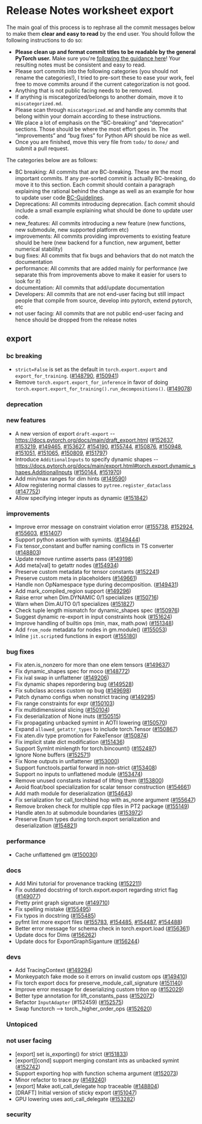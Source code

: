 
# Release Notes worksheet export

The main goal of this process is to rephrase all the commit messages below to make them **clear and easy to read** by the end user. You should follow the following instructions to do so:

* **Please clean up and format commit titles to be readable by the general PyTorch user.** Make sure you're [following the guidance here](https://docs.google.com/document/d/14OmgGBr1w6gl1VO47GGGdwrIaUNr92DFhQbY_NEk8mQ/edit)! Your resulting notes must be consistent and easy to read.
* Please sort commits into the following categories (you should not rename the categories!), I tried to pre-sort these to ease your work, feel free to move commits around if the current categorization is not good.
* Anything that is not public facing needs to be removed.
* If anything is miscategorized/belongs to another domain, move it to `miscategorized.md`.
* Please scan through `miscategorized.md` and handle any commits that belong within your domain according to these instructions.
* We place a lot of emphasis on the “BC-breaking” and “deprecation” sections. Those should be where the most effort goes in. The “improvements” and “bug fixes” for Python API should be nice as well.
* Once you are finished, move this very file from `todo/` to `done/` and submit a pull request.

The categories below are as follows:

* BC breaking: All commits that are BC-breaking. These are the most important commits. If any pre-sorted commit is actually BC-breaking, do move it to this section. Each commit should contain a paragraph explaining the rational behind the change as well as an example for how to update user code [BC-Guidelines](https://docs.google.com/document/d/14OmgGBr1w6gl1VO47GGGdwrIaUNr92DFhQbY_NEk8mQ/edit#heading=h.a9htwgvvec1m).
* Deprecations: All commits introducing deprecation. Each commit should include a small example explaining what should be done to update user code.
* new_features: All commits introducing a new feature (new functions, new submodule, new supported platform etc)
* improvements: All commits providing improvements to existing feature should be here (new backend for a function, new argument, better numerical stability)
* bug fixes: All commits that fix bugs and behaviors that do not match the documentation
* performance: All commits that are added mainly for performance (we separate this from improvements above to make it easier for users to look for it)
* documentation: All commits that add/update documentation
* Developers: All commits that are not end-user facing but still impact people that compile from source, develop into pytorch, extend pytorch, etc
* not user facing: All commits that are not public end-user facing and hence should be dropped from the release notes

## export
### bc breaking
- `strict=False` is set as the default in `torch.export.export` and `export_for_training`. ([#148790](https://github.com/pytorch/pytorch/pull/148790), [#150941](https://github.com/pytorch/pytorch/pull/150941))
- Remove `torch.export.export_for_inference` in favor of doing `torch.export.export_for_training().run_decompositions()`. ([#149078](https://github.com/pytorch/pytorch/pull/149078))
### deprecation
### new features
- A new version of export `draft-export` -- https://docs.pytorch.org/docs/main/draft_export.html ([#152637](https://github.com/pytorch/pytorch/pull/152637), [#153219](https://github.com/pytorch/pytorch/pull/153219), [#149465](https://github.com/pytorch/pytorch/pull/149465), [#153627](https://github.com/pytorch/pytorch/pull/153627), [#154190](https://github.com/pytorch/pytorch/pull/154190), [#155744](https://github.com/pytorch/pytorch/pull/155744), [#150876](https://github.com/pytorch/pytorch/pull/150876), [#150948](https://github.com/pytorch/pytorch/pull/150948), [#151051](https://github.com/pytorch/pytorch/pull/151051), [#151065](https://github.com/pytorch/pytorch/pull/151065), [#150809](https://github.com/pytorch/pytorch/pull/150809), [#151797](https://github.com/pytorch/pytorch/pull/151797))
- Introduce `AdditionalInputs` to specify dynamic shapes -- https://docs.pytorch.org/docs/main/export.html#torch.export.dynamic_shapes.AdditionalInputs ([#150144](https://github.com/pytorch/pytorch/pull/150144), [#151970](https://github.com/pytorch/pytorch/pull/151970))
- Add min/max ranges for dim hints ([#149590](https://github.com/pytorch/pytorch/pull/149590))
- Allow registering normal classes to `pytree.register_dataclass` ([#147752](https://github.com/pytorch/pytorch/pull/147752))
- Allow specifying integer inputs as dynamic ([#151842](https://github.com/pytorch/pytorch/pull/151842))

### improvements
- Improve error message on constraint violation error ([#155738](https://github.com/pytorch/pytorch/pull/155738), [#152924](https://github.com/pytorch/pytorch/pull/152924), [#155603](https://github.com/pytorch/pytorch/pull/155603), [#151407](https://github.com/pytorch/pytorch/pull/151407))
- Support python assertion with symints. ([#149444](https://github.com/pytorch/pytorch/pull/149444))
- Fix tensor_constant and buffer naming conflicts in TS converter ([#148803](https://github.com/pytorch/pytorch/pull/148803))
- Update remove runtime asserts pass ([#149198](https://github.com/pytorch/pytorch/pull/149198))
- Add meta[val] to getattr nodes ([#154934](https://github.com/pytorch/pytorch/pull/154934))
- Preserve custom metadata for tensor constants ([#152241](https://github.com/pytorch/pytorch/pull/152241))
- Preserve custom meta in placeholders ([#149661](https://github.com/pytorch/pytorch/pull/149661))
- Handle non OpNamespace type during decomposition. ([#149431](https://github.com/pytorch/pytorch/pull/149431))
- Add mark_compiled_region support ([#149296](https://github.com/pytorch/pytorch/pull/149296))
- Raise error when Dim.DYNAMIC 0/1 specializes ([#150716](https://github.com/pytorch/pytorch/pull/150716))
- Warn when Dim.AUTO 0/1 specializes ([#151827](https://github.com/pytorch/pytorch/pull/151827))
- Check tuple length mismatch for dynamic_shapes spec ([#150976](https://github.com/pytorch/pytorch/pull/150976))
- Suggest dynamic re-export in input constraints hook ([#151624](https://github.com/pytorch/pytorch/pull/151624))
- Improve handling of builtin ops (min, max, math.pow) ([#151348](https://github.com/pytorch/pytorch/pull/151348))
- Add `from_node` metadata for nodes in gm.module() ([#155053](https://github.com/pytorch/pytorch/pull/155053))
- Inline `jit.script`ed functions in export ([#155180](https://github.com/pytorch/pytorch/pull/155180))

### bug fixes
- Fix aten.is_nonzero for more than one elem tensors ([#149637](https://github.com/pytorch/pytorch/pull/149637))
- Fix dynamic_shapes spec for moco ([#148772](https://github.com/pytorch/pytorch/pull/148772))
- Fix ival swap in unflattener ([#149206](https://github.com/pytorch/pytorch/pull/149206))
- Fix dynamic shapes repordering bug ([#149528](https://github.com/pytorch/pytorch/pull/149528))
- Fix subclass access custom op bug ([#149698](https://github.com/pytorch/pytorch/pull/149698))
- Patch dynamo configs when nonstrict tracing ([#149295](https://github.com/pytorch/pytorch/pull/149295))
- Fix range constraints for expr ([#150103](https://github.com/pytorch/pytorch/pull/150103))
- Fix multidimensional slicing ([#150104](https://github.com/pytorch/pytorch/pull/150104))
- Fix deserialization of None inuts ([#150515](https://github.com/pytorch/pytorch/pull/150515))
- Fix propagating unbacked symint in AOTI lowering ([#150570](https://github.com/pytorch/pytorch/pull/150570))
- Expand `allowed_getattr_types` to include torch.Tensor ([#150867](https://github.com/pytorch/pytorch/pull/150867))
- Fix aten.div type promotion for FakeTensor ([#150874](https://github.com/pytorch/pytorch/pull/150874))
- Fix implicit state dict modification ([#151436](https://github.com/pytorch/pytorch/pull/151436))
- Support SymInt minlength for torch.bincount() ([#152497](https://github.com/pytorch/pytorch/pull/152497))
- Ignore None buffers ([#152571](https://github.com/pytorch/pytorch/pull/152571))
- Fix None outputs in unflattener ([#153000](https://github.com/pytorch/pytorch/pull/153000))
- Support functools.partial forward in non-strict ([#153408](https://github.com/pytorch/pytorch/pull/153408))
- Support no inputs to unflattened module ([#153474](https://github.com/pytorch/pytorch/pull/153474))
- Remove unused constants instead of lifting them ([#153800](https://github.com/pytorch/pytorch/pull/153800))
- Avoid float/bool specialization for scalar tensor construction ([#154661](https://github.com/pytorch/pytorch/pull/154661))
- Add math module for deserialization ([#154643](https://github.com/pytorch/pytorch/pull/154643))
- Fix serialization for call_torchbind hop with as_none argument ([#155647](https://github.com/pytorch/pytorch/pull/155647))
- Remove broken check for multiple cpp files in PT2 package ([#155149](https://github.com/pytorch/pytorch/pull/155149))
- Handle aten.to at submodule boundaries  ([#153972](https://github.com/pytorch/pytorch/pull/153972))
- Preserve Enum types during torch.export serialization and deserialization ([#154821](https://github.com/pytorch/pytorch/pull/154821))

### performance
- Cache unflattened gm ([#150030](https://github.com/pytorch/pytorch/pull/150030))

### docs
- Add Mini tutorial for provenance tracking ([#152211](https://github.com/pytorch/pytorch/pull/152211))
- Fix outdated docstring of torch.export.export regarding strict flag ([#149077](https://github.com/pytorch/pytorch/pull/149077))
- Pretty print graph signature ([#149710](https://github.com/pytorch/pytorch/pull/149710))
- Fix spelling mistake ([#155495](https://github.com/pytorch/pytorch/pull/155495))
- Fix typos in docstring ([#155485](https://github.com/pytorch/pytorch/pull/155485))
- pyfmt lint more export files ([#155783](https://github.com/pytorch/pytorch/pull/155783), [#154485](https://github.com/pytorch/pytorch/pull/154485), [#154487](https://github.com/pytorch/pytorch/pull/154487), [#154488](https://github.com/pytorch/pytorch/pull/154488))
- Better error message for schema check in torch.export.load ([#156361](https://github.com/pytorch/pytorch/pull/156361))
- Update docs for Dims ([#156262](https://github.com/pytorch/pytorch/pull/156262))
- Update docs for ExportGraphSiganture ([#156244](https://github.com/pytorch/pytorch/pull/156244))

### devs
- Add TracingContext ([#149294](https://github.com/pytorch/pytorch/pull/149294))
- Monkeypatch fake mode so it errors on invalid custom ops ([#149410](https://github.com/pytorch/pytorch/pull/149410))
- Fix torch export docs for preserve_module_call_signature ([#151140](https://github.com/pytorch/pytorch/pull/151140))
- Improve error message for deserializing custom triton op ([#152029](https://github.com/pytorch/pytorch/pull/152029))
- Better type annotation for lift_constants_pass ([#152072](https://github.com/pytorch/pytorch/pull/152072))
- Refactor `InputAdapter` (#152459) ([#152575](https://github.com/pytorch/pytorch/pull/152575))
- Swap functorch --> torch._higher_order_ops ([#152620](https://github.com/pytorch/pytorch/pull/152620))

### Untopiced


### not user facing
- [export] set is_exporting() for strict ([#151833](https://github.com/pytorch/pytorch/pull/151833))
- [export][cond] support merging constant ints as unbacked symint ([#152742](https://github.com/pytorch/pytorch/pull/152742))
- Support exporting hop with function schema argument ([#152073](https://github.com/pytorch/pytorch/pull/152073))
- Minor refactor to trace.py ([#149240](https://github.com/pytorch/pytorch/pull/149240))
- [export] Make aoti_call_delegate hop traceable ([#148804](https://github.com/pytorch/pytorch/pull/148804))
- [DRAFT] Initial version of sticky export ([#151047](https://github.com/pytorch/pytorch/pull/151047))
- GPU lowering uses aoti_call_delegate ([#153282](https://github.com/pytorch/pytorch/pull/153282))
### security
